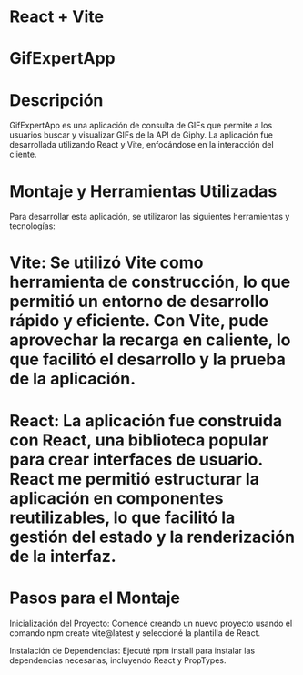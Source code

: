 # React + Vite

# GifExpertApp
# Descripción
GifExpertApp es una aplicación de consulta de GIFs que permite a los usuarios buscar y visualizar GIFs de la API de Giphy. La aplicación fue desarrollada utilizando React y Vite, enfocándose en la interacción del cliente.

# Montaje y Herramientas Utilizadas
Para desarrollar esta aplicación, se utilizaron las siguientes herramientas y tecnologías:

# Vite: Se utilizó Vite como herramienta de construcción, lo que permitió un entorno de desarrollo rápido y eficiente. Con Vite, pude aprovechar la recarga en caliente, lo que facilitó el desarrollo y la prueba de la aplicación.

# React: La aplicación fue construida con React, una biblioteca popular para crear interfaces de usuario. React me permitió estructurar la aplicación en componentes reutilizables, lo que facilitó la gestión del estado y la renderización de la interfaz.

# Pasos para el Montaje
Inicialización del Proyecto: Comencé creando un nuevo proyecto usando el comando npm create vite@latest y seleccioné la plantilla de React.

Instalación de Dependencias: Ejecuté npm install para instalar las dependencias necesarias, incluyendo React y PropTypes.

